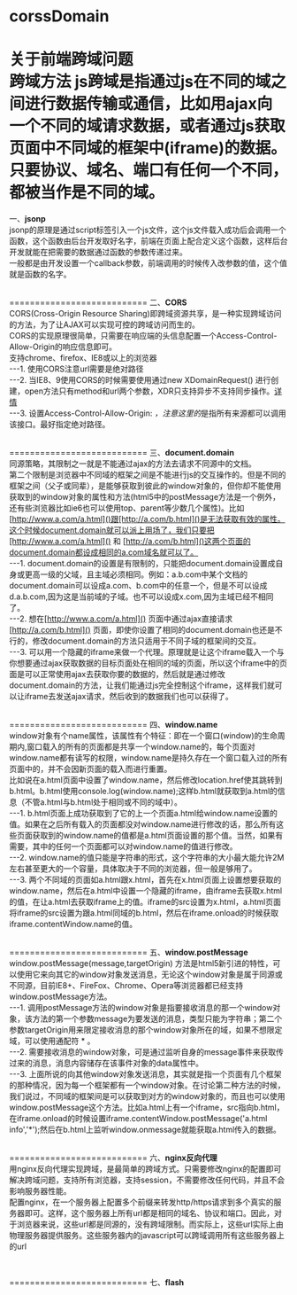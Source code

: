 # corssDomain
关于前端跨域问题<br>
跨域方法
js跨域是指通过js在不同的域之间进行数据传输或通信，比如用ajax向一个不同的域请求数据，或者通过js获取页面中不同域的框架中(iframe)的数据。只要协议、域名、端口有任何一个不同，都被当作是不同的域。<br>
===========================

一、**jsonp**<br>
jsonp的原理是通过script标签引入一个js文件，这个js文件载入成功后会调用一个函数，这个函数由后台开发取好名字，前端在页面上配合定义这个函数，这样后台开发就能在把需要的数据通过函数的参数传递过来。<br>
一般都是由开发设置一个callback参数，前端调用的时候传入改参数的值，这个值就是函数的名字。<br>
<br>

===========================
二、**CORS**<br>
CORS(Cross-Origin Resource Sharing)即跨域资源共享，是一种实现跨域访问的方法，为了让AJAX可以实现可控的跨域访问而生的。<br>
CORS的实现原理很简单，只需要在响应端的头信息配置一个Access-Control-Allow-Origin的响应信息即可。<br>
支持chrome、firefox、IE8或以上的浏览器<br>
---1. 使用CORS注意url需要是绝对路径<br>
---2.  当IE8、9使用CORS的时候需要使用通过new XDomainRequest() 进行创建，open方法只有method和url两个参数，XDR只支持异步不支持同步操作。[详情](https://developer.mozilla.org/zh-CN/docs/Web/API/XDomainRequest)<br>
---3. 设置Access-Control-Allow-Origin: *，注意这里的*是指所有来源都可以调用该接口。最好指定绝对路径。<br>
<br>

===========================
三、**document.domain**<br>
同源策略，其限制之一就是不能通过ajax的方法去请求不同源中的文档。<br>第二个限制是浏览器中不同域的框架之间是不能进行js的交互操作的。但是不同的框架之间（父子或同辈），是能够获取到彼此的window对象的，但你却不能使用获取到的window对象的属性和方法(html5中的postMessage方法是一个例外，还有些浏览器比如ie6也可以使用top、parent等少数几个属性)。比如[http://www.a.com/a.html]()跟[http://a.com/b.html]()是无法获取有效的属性。这个时候document.domain就可以派上用场了，我们只要把[http://www.a.com/a.html]() 和 [http://a.com/b.html]()这两个页面的document.domain都设成相同的a.com域名就可以了。<br>
---1. document.domain的设置是有限制的，只能把document.domain设置成自身或更高一级的父域，且主域必须相同。例如：a.b.com中某个文档的document.domain可以设成a.com、b.com中的任意一个，但是不可以设成 d.a.b.com,因为这是当前域的子域。也不可以设成x.com,因为主域已经不相同了。<br>
---2. 想在[http://www.a.com/a.html]() 页面中通过ajax直接请求[http://a.com/b.html]() 页面，即使你设置了相同的document.domain也还是不行的，修改document.domain的方法只适用于不同子域的框架间的交互。<br>
---3. 可以用一个隐藏的iframe来做一个代理。原理就是让这个iframe载入一个与你想要通过ajax获取数据的目标页面处在相同的域的页面，所以这个iframe中的页面是可以正常使用ajax去获取你要的数据的，然后就是通过修改document.domain的方法，让我们能通过js完全控制这个iframe，这样我们就可以让iframe去发送ajax请求，然后收到的数据我们也可以获得了。<br>
<br>  

===========================
四、**window.name**<br>
window对象有个name属性，该属性有个特征：即在一个窗口(window)的生命周期内,窗口载入的所有的页面都是共享一个window.name的，每个页面对window.name都有读写的权限，window.name是持久存在一个窗口载入过的所有页面中的，并不会因新页面的载入而进行重置。<br>
比如说在a.html页面中设置了window.name，然后修改location.href使其跳转到b.html。b.html使用console.log(window.name);这样b.html就获取到a.html的信息（不管a.html与b.html处于相同或不同的域中）。<br>
---1. b.html页面上成功获取到了它的上一个页面a.html给window.name设置的值。如果在之后所有载入的页面都没对window.name进行修改的话，那么所有这些页面获取到的window.name的值都是a.html页面设置的那个值。当然，如果有需要，其中的任何一个页面都可以对window.name的值进行修改。<br>
---2. window.name的值只能是字符串的形式，这个字符串的大小最大能允许2M左右甚至更大的一个容量，具体取决于不同的浏览器，但一般是够用了。<br>
---3. 两个不同域的页面如a.html跟x.html，首先在x.html页面上设置想要获取的window.name，然后在a.html中设置一个隐藏的iframe，由iframe去获取x.html的值，在让a.html去获取iframe上的值。iframe的src设置为x.html，a.html页面将iframe的src设置为跟a.html同域的b.html，然后在iframe.onload的时候获取iframe.contentWindow.name的值。<br>
<br>  

===========================
五、**window.postMessage**<br>
window.postMessage(message,targetOrigin)  方法是html5新引进的特性，可以使用它来向其它的window对象发送消息，无论这个window对象是属于同源或不同源，目前IE8+、FireFox、Chrome、Opera等浏览器都已经支持window.postMessage方法。<br>
---1. 调用postMessage方法的window对象是指要接收消息的那一个window对象，该方法的第一个参数message为要发送的消息，类型只能为字符串；第二个参数targetOrigin用来限定接收消息的那个window对象所在的域，如果不想限定域，可以使用通配符 *  。<br>
---2. 需要接收消息的window对象，可是通过监听自身的message事件来获取传过来的消息，消息内容储存在该事件对象的data属性中。<br>
---3. 上面所说的向其他window对象发送消息，其实就是指一个页面有几个框架的那种情况，因为每一个框架都有一个window对象。在讨论第二种方法的时候，我们说过，不同域的框架间是可以获取到对方的window对象的，而且也可以使用window.postMessage这个方法。比如a.html上有一个iframe，src指向b.html，在iframe.onload的时候设置iframe.contentWindow.postMessage('a.html info','*');然后在b.html上监听window.onmessage就能获取a.html传入的数据。<br>
<br>  

===========================
六、**nginx反向代理**<br>
用nginx反向代理实现跨域，是最简单的跨域方式。只需要修改nginx的配置即可解决跨域问题，支持所有浏览器，支持session，不需要修改任何代码，并且不会影响服务器性能。<br>
配置nginx，在一个服务器上配置多个前缀来转发http/https请求到多个真实的服务器即可。这样，这个服务器上所有url都是相同的域名、协议和端口。因此，对于浏览器来说，这些url都是同源的，没有跨域限制。而实际上，这些url实际上由物理服务器提供服务。这些服务器内的javascript可以跨域调用所有这些服务器上的url<br>

<br>  

===========================
七、**flash**<br>

